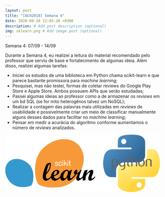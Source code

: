 ```yaml
---
layout: post
title: "[ACH2018] Semana 4"
date: 2020-09-20 12:05:20 +0300
description: # Add post description (optional)
img: sklearn.png # Add image post (optional)
---
```

Semana 4: 07/09 - 14/09 

Durante a Semana 4, eu realizei a leitura do material recomendado pelo professor que serviu de base e fortalecimento de algumas ideia. Além disso, realizei algumas tarefas:

- Iniciei os estudos de uma biblioteca em Python chama scikit-learn e que parece bastante promissora para *machine learning*;
- Pesquisei, mas não testei, formas de coletar reviews do Google Play Store e Apple Store. Ambos possuem APIs que serão estudadas;
- Passei algumas ideias ao professor como a de armazenar os *reviews* em um bd SQL (se for mito heterogênos talvez um NoSQL);
- Realizar a contagem das palavras mais utilizadas em *reviews* de usabilidade e possivelmente criar um meio de classificar manualmente alguns desses dados para facilitar no *machine learning*;
- Pensar em medir a acurácia do algoritmo conforme aumentamos o número de *reviews* analizados. 

![](https://github.com/mautoz/mautoz.github.io/blob/master/_site/assets/img/python_sklearn.png) 